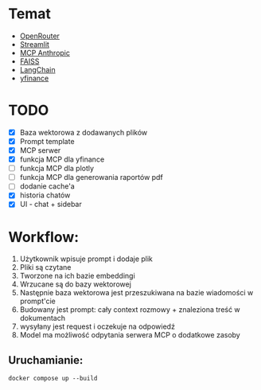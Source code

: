 # Temat
- [OpenRouter](https://openrouter.ai/docs/quickstart)
- [Streamlit](https://docs.streamlit.io)  
- [MCP Anthropic](https://modelcontextprotocol.io/introduction)
- [FAISS](https://github.com/facebookresearch/faiss)
- [LangChain](https://python.langchain.com/docs/introduction/)
- [yfinance](https://ranaroussi.github.io/yfinance/)

# TODO
- [x] Baza wektorowa z dodawanych plików
- [x] Prompt template
- [x] MCP serwer
- [x] funkcja MCP dla yfinance
- [ ] funkcja MCP dla plotly
- [ ] funkcja MCP dla generowania raportów pdf
- [ ] dodanie cache'a
- [x] historia chatów
- [x] UI - chat + sidebar

# Workflow:
1. Użytkownik wpisuje prompt i dodaje plik
2. Pliki są czytane
3. Tworzone na ich bazie embeddingi
4. Wrzucane są do bazy wektorowej
5. Następnie baza wektorowa jest przeszukiwana na bazie wiadomości w prompt'cie
6. Budowany jest prompt: cały context rozmowy + znaleziona treść w dokumentach
7. wysyłany jest request i oczekuje na odpowiedź
8. Model ma możliwość odpytania serwera MCP o dodatkowe zasoby


## Uruchamianie:
`docker compose up --build`
